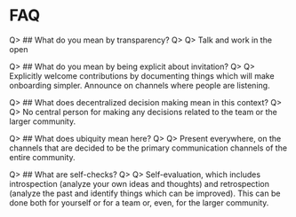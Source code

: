 # FAQ

Q> ## What do you mean by transparency?
Q>
Q> Talk and work in the open

Q> ## What do you mean by being explicit about invitation?
Q>
Q> Explicitly welcome contributions by documenting things which will make onboarding simpler. Announce on channels where people are listening.

Q> ## What does decentralized decision making mean in this context?
Q>
Q> No central person for making any decisions related to the team or the larger community.

Q> ## What does ubiquity mean here?
Q>
Q> Present everywhere, on the channels that are decided to be the primary communication channels of the entire community.

Q> ## What are self-checks?
Q>
Q> Self-evaluation, which includes introspection (analyze your own ideas and thoughts) and retrospection (analyze the past and identify things which can be improved). This can be done both for yourself or for a team or, even, for the larger community.
